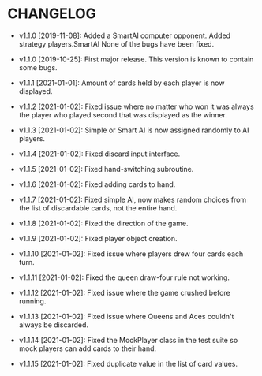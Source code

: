 # CHANGELOG

* v1.1.0 [2019-11-08]: Added a SmartAI computer opponent.
  Added strategy players.SmartAI
  None of the bugs have been fixed.

* v1.1.0 [2019-10-25]: First major release.
  This version is known to contain some bugs.

* v1.1.1 [2021-01-01]: Amount of cards held by each player is now displayed.

* v1.1.2 [2021-01-02]: Fixed issue where no matter who won it was always the player who played second that was displayed
                       as the winner.
  
* v1.1.3 [2021-01-02]: Simple or Smart AI is now assigned randomly to AI players.

* v1.1.4 [2021-01-02]: Fixed discard input interface.

* v1.1.5 [2021-01-02]: Fixed hand-switching subroutine.

* v1.1.6 [2021-01-02]: Fixed adding cards to hand.

* v1.1.7 [2021-01-02]: Fixed simple AI, now makes random choices from the list of discardable cards, not the entire hand.

* v1.1.8 [2021-01-02]: Fixed the direction of the game.

* v1.1.9 [2021-01-02]: Fixed player object creation.

* v1.1.10 [2021-01-02]: Fixed issue where players drew four cards each turn.

* v1.1.11 [2021-01-02]: Fixed the queen draw-four rule not working.

* v1.1.12 [2021-01-02]: Fixed issue where the game crushed before running.

* v1.1.13 [2021-01-02]: Fixed issue where Queens and Aces couldn't always be discarded.

* v1.1.14 [2021-01-02]: Fixed the MockPlayer class in the test suite so mock players can add cards to their hand.

* v1.1.15 [2021-01-02]: Fixed duplicate value in the list of card values.